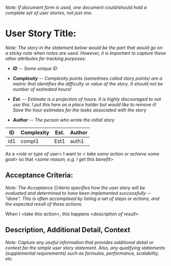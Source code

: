 *Note: If document form is used, one document could/should hold a
complete set of user stories, not just one.*

User Story Title:
=================

*Note: The story in the statement below would be the part that would go
on a sticky note when notes are used. However, it is important to capture
these other attributes for tracking purposes:*

-   ***ID** -- Some unique ID*

-   ***Complexity** -- Complexity points (sometimes called story points)
    are a metric that identifies the difficulty or value of the story.
    It should not be number of estimated hours!*

-   ***Est**. -- Estimate is a projection of hours. It is highly
    discouraged to not use this. I put this here as a place holder but
    would like to remove it! Save the hour estimates for the tasks
    associated with the story*

-   ***Author** -- The person who wrote the initial story*


| **ID** | **Complexity** |  **Est.** |  **Author** |
| ------ | ---------------|-----------|-------------|
| id1 | compl1 | Est1 | auth1 |
                                       

As a \<*role or type of user*\> I want to \< *take some action or
achieve some goal*\> so that \<*some reason, e.g. I get this benefit*\>

Acceptance Criteria:
--------------------

*Note: The Acceptance Criteria specifies how the user story will be
evaluated and determined to have been implemented successfully --
"done". This is often accomplised by listing a set of steps or actions, and the
expected result of those actions.*

When I \<*take this action*\>, this happens \<*description of result*\>

Description, Additional Detail, Context
---------------------------------------

*Note: Capture any useful information that provides additional detail or
context for the simple user story statement. Also, any qualifying
statements (supplemental requirements) such as formulas, performance,
scalability, etc.*
